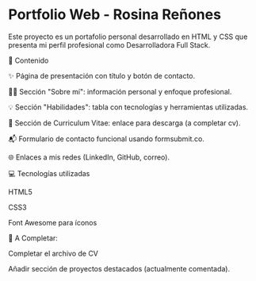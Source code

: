 # Portfolio Web - Rosina Reñones
Este proyecto es un portafolio personal desarrollado en HTML y CSS que presenta mi perfil profesional como Desarrolladora Full Stack.

📌 Contenido

✨ Página de presentación con título y botón de contacto.

👩‍💻 Sección "Sobre mí": información personal y enfoque profesional.

💡 Sección "Habilidades": tabla con tecnologías y herramientas utilizadas.

📄 Sección de Curriculum Vitae: enlace para descarga (a completar cv).

📬 Formulario de contacto funcional usando formsubmit.co.

🌐 Enlaces a mis redes  (LinkedIn, GitHub, correo).

💻 Tecnologías utilizadas

HTML5

CSS3

Font Awesome para íconos

📎 A Completar:

Completar el archivo de CV 

Añadir sección de proyectos destacados (actualmente comentada).





